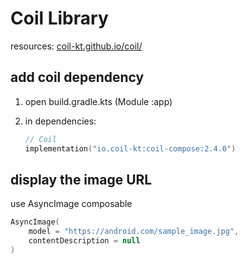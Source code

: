 # Coil Library

resources: [coil-kt.github.io/coil/](https://coil-kt.github.io/coil/)

## add coil dependency

1. open build.gradle.kts (Module :app)

2. in dependencies:

    ```kotlin
    // Coil
    implementation("io.coil-kt:coil-compose:2.4.0")
    ```

## display the image URL

use AsyncImage composable

```kotlin
AsyncImage(
    model = "https://android.com/sample_image.jpg",
    contentDescription = null
)
```
